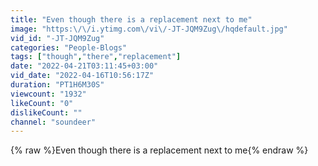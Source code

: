 ```yaml
---
title: "Even though there is a replacement next to me"
image: "https:\/\/i.ytimg.com\/vi\/-JT-JQM9Zug\/hqdefault.jpg"
vid_id: "-JT-JQM9Zug"
categories: "People-Blogs"
tags: ["though","there","replacement"]
date: "2022-04-21T03:11:45+03:00"
vid_date: "2022-04-16T10:56:17Z"
duration: "PT1H6M30S"
viewcount: "1932"
likeCount: "0"
dislikeCount: ""
channel: "soundeer"
---
```

{% raw %}Even though there is a replacement next to me{% endraw %}
